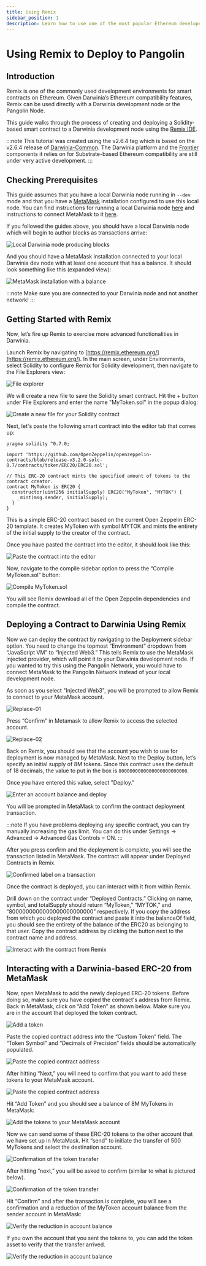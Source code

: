 ```yaml
---
title: Using Remix
sidebar_position: 1
description: Learn how to use one of the most popular Ethereum developer tools, the Remix IDE, to interact with a local Darwinia node.
---
```


# Using Remix to Deploy to Pangolin

## Introduction

Remix is one of the commonly used development environments for smart contracts on Ethereum. Given Darwinia’s Ethereum compatibility features, Remix can be used directly with a Darwinia development node or the Pangolin Node.

This guide walks through the process of creating and deploying a Solidity-based smart contract to a Darwinia development node using the [Remix IDE](https://remix.ethereum.org/).

:::note
This tutorial was created using the v2.6.4 tag which is based on the v2.6.4 release of [Darwinia-Common](https://github.com/darwinia-network/darwinia-common/releases/tag/v2.6.4). The Darwinia platform and the [Frontier](https://github.com/paritytech/frontier) components it relies on for Substrate-based Ethereum compatibility are still under very active development.
:::

## Checking Prerequisites

This guide assumes that you have a local Darwinia node running in `--dev` mode and that you have a [MetaMask](https://metamask.io/) installation configured to use this local node. You can find instructions for running a local Darwinia node [here](../../get-started/darwinia-dev/) and instructions to connect MetaMask to it [here](../../get-started/use-metamask.md).

If you followed the guides above, you should have a local Darwinia node which will begin to author blocks as transactions arrive:

![Local Darwinia node producing blocks](../../../assets/evm-compatible-crab-smart-chain/builders/interact/using-remix-01.png)

And you should have a MetaMask installation connected to your local Darwinia dev node with at least one account that has a balance. It should look something like this (expanded view):

![MetaMask installation with a balance](../../../assets/evm-compatible-crab-smart-chain/builders/interact/using-remix-02.png)

:::note
Make sure you are connected to your Darwinia node and not another network!
:::

## Getting Started with Remix

Now, let’s fire up Remix to exercise more advanced functionalities in Darwinia.

Launch Remix by navigating to [https://remix.ethereum.org/](https://remix.ethereum.org/). In the main screen, under Environments, select Solidity to configure Remix for Solidity development, then navigate to the File Explorers view:

![File explorer](../../../assets/evm-compatible-crab-smart-chain/builders/interact/using-remix-03.png)

We will create a new file to save the Solidity smart contract. Hit the + button under File Explorers and enter the name "MyToken.sol" in the popup dialog:

![Create a new file for your Solidity contract](../../../assets/evm-compatible-crab-smart-chain/builders/interact/using-remix-04.png)

Next, let's paste the following smart contract into the editor tab that comes up:

```solidity
pragma solidity ^0.7.0;

import 'https://github.com/OpenZeppelin/openzeppelin-contracts/blob/release-v3.2.0-solc-0.7/contracts/token/ERC20/ERC20.sol';

// This ERC-20 contract mints the specified amount of tokens to the contract creator.
contract MyToken is ERC20 {
  constructor(uint256 initialSupply) ERC20("MyToken", "MYTOK") {
    _mint(msg.sender, initialSupply);
  }
}
```

This is a simple ERC-20 contract based on the current Open Zeppelin ERC-20 template. It creates MyToken with symbol MYTOK and mints the entirety of the initial supply to the creator of the contract.

Once you have pasted the contract into the editor, it should look like this:

![Paste the contract into the editor](../../../assets/evm-compatible-crab-smart-chain/builders/interact/using-remix-05.png)

Now, navigate to the compile sidebar option to press the “Compile MyToken.sol” button:

![Compile MyToken.sol](../../../assets/evm-compatible-crab-smart-chain/builders/interact/using-remix-06.png)

You will see Remix download all of the Open Zeppelin dependencies and compile the contract.

## Deploying a Contract to Darwinia Using Remix

Now we can deploy the contract by navigating to the Deployment sidebar option. You need to change the topmost “Environment” dropdown from “JavaScript VM” to “Injected Web3.” This tells Remix to use the MetaMask injected provider, which will point it to your Darwinia development node. If you wanted to try this using the Pangolin Network, you would have to connect MetaMask to the Pangolin Network instead of your local development node.

As soon as you select "Injected Web3", you will be prompted to allow Remix to connect to your MetaMask account.

![Replace-01](../../../assets/evm-compatible-crab-smart-chain/builders/interact/using-remix-07.png)

Press “Confirm” in Metamask to allow Remix to access the selected account.

![Replace-02](../../../assets/evm-compatible-crab-smart-chain/builders/interact/using-remix-08.png)



Back on Remix, you should see that the account you wish to use for deployment is now managed by MetaMask. Next to the Deploy button, let’s specify an initial supply of 8M tokens. Since this contract uses the default of 18 decimals, the value to put in the box is `8000000000000000000000000`.

Once you have entered this value, select "Deploy."

![Enter an account balance and deploy](../../../assets/evm-compatible-crab-smart-chain/builders/interact/using-remix-09.png)

You will be prompted in MetaMask to confirm the contract deployment transaction.

:::note
If you have problems deploying any specific contract, you can try manually increasing the gas limit. You can do this under Settings -> Advanced -> Advanced Gas Controls = ON.
:::

After you press confirm and the deployment is complete, you will see the transaction listed in MetaMask. The contract will appear under Deployed Contracts in Remix.

![Confirmed label on a transaction](../../../assets/evm-compatible-crab-smart-chain/builders/interact/using-remix-10.png)

Once the contract is deployed, you can interact with it from within Remix.

Drill down on the contract under “Deployed Contracts.” Clicking on name, symbol, and totalSupply should return “MyToken,” “MYTOK,” and “8000000000000000000000000” respectively. If you copy the address from which you deployed the contract and paste it into the balanceOf field, you should see the entirety of the balance of the ERC20 as belonging to that user. Copy the contract address by clicking the button next to the contract name and address.

![Interact with the contract from Remix](../../../assets/evm-compatible-crab-smart-chain/builders/interact/using-remix-11.png)

## Interacting with a Darwinia-based ERC-20 from MetaMask

Now, open MetaMask to add the newly deployed ERC-20 tokens. Before doing so, make sure you have copied the contract's address from Remix. Back in MetaMask, click on “Add Token” as shown below. Make sure you are in the account that deployed the token contract.

![Add a token](../../../assets/evm-compatible-crab-smart-chain/builders/interact/using-remix-12.png)

Paste the copied contract address into the “Custom Token” field. The “Token Symbol” and “Decimals of Precision” fields should be automatically populated.

![Paste the copied contract address](../../../assets/evm-compatible-crab-smart-chain/builders/interact/using-remix-13.png)

After hitting “Next,” you will need to confirm that you want to add these tokens to your MetaMask account.

![Paste the copied contract address](../../../assets/evm-compatible-crab-smart-chain/builders/interact/using-remix-14.png)

 Hit “Add Token” and you should see a balance of 8M MyTokens in MetaMask:

![Add the tokens to your MetaMask account](../../../assets/evm-compatible-crab-smart-chain/builders/interact/using-remix-15.png)

Now we can send some of these ERC-20 tokens to the other account that we have set up in MetaMask. Hit “send” to initiate the transfer of 500 MyTokens and select the destination account.

![Confirmation of the token transfer](../../../assets/evm-compatible-crab-smart-chain/builders/interact/using-remix-16.png)

After hitting “next,” you will be asked to confirm (similar to what is pictured below).

![Confirmation of the token transfer](../../../assets/evm-compatible-crab-smart-chain/builders/interact/using-remix-17.png)

Hit “Confirm” and after the transaction is complete, you will see a confirmation and a reduction of the MyToken account balance from the sender account in MetaMask:

![Verify the reduction in account balance](../../../assets/evm-compatible-crab-smart-chain/builders/interact/using-remix-18.png)

If you own the account that you sent the tokens to, you can add the token asset to verify that the transfer arrived.

![Verify the reduction in account balance](../../../assets/evm-compatible-crab-smart-chain/builders/interact/using-remix-19.png)


